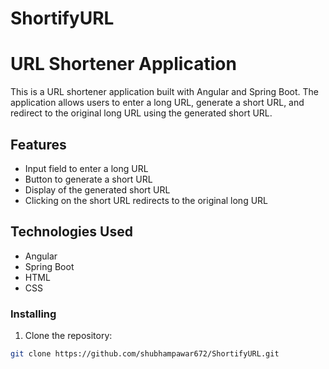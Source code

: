# ShortifyURL
# URL Shortener Application

This is a URL shortener application built with Angular and Spring Boot. The application allows users to enter a long URL, generate a short URL, and redirect to the original long URL using the generated short URL.

## Features

- Input field to enter a long URL
- Button to generate a short URL
- Display of the generated short URL
- Clicking on the short URL redirects to the original long URL

## Technologies Used

- Angular
- Spring Boot
- HTML
- CSS



### Installing

1. Clone the repository:

```bash
git clone https://github.com/shubhampawar672/ShortifyURL.git
